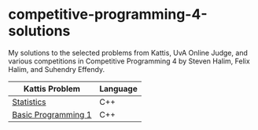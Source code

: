 # competitive-programming-4-solutions
My solutions to the selected problems from Kattis, UvA Online Judge, and various competitions in Competitive Programming 4 by Steven Halim, Felix Halim, and Suhendry Effendy.

| Kattis Problem  | Language |
| ------------- | ------------- |
| [Statistics](./Chapter%201/Kattis/statistics.cpp)  | C++ |
| [Basic Programming 1](./Chapter%201/Kattis/basicprogramming1.cpp) | C++  |
